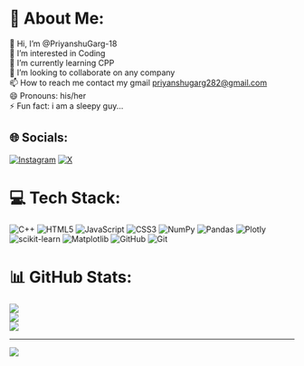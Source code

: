 # 💫 About Me:
👋 Hi, I’m @PriyanshuGarg-18<br>👀 I’m interested in Coding<br>🌱 I’m currently learning CPP<br>💞️ I’m looking to collaborate on any company<br>📫 How to reach me contact my gmail priyanshugarg282@gmail.com<br>😄 Pronouns: his/her<br>⚡ Fun fact: i am a sleepy guy...


## 🌐 Socials:
[![Instagram](https://img.shields.io/badge/Instagram-%23E4405F.svg?logo=Instagram&logoColor=white)](https://instagram.com/priyanshugarg254) [![X](https://img.shields.io/badge/X-black.svg?logo=X&logoColor=white)](https://x.com/@Priyans02460640) 

# 💻 Tech Stack:
![C++](https://img.shields.io/badge/c++-%2300599C.svg?style=for-the-badge&logo=c%2B%2B&logoColor=white) ![HTML5](https://img.shields.io/badge/html5-%23E34F26.svg?style=for-the-badge&logo=html5&logoColor=white) ![JavaScript](https://img.shields.io/badge/javascript-%23323330.svg?style=for-the-badge&logo=javascript&logoColor=%23F7DF1E) ![CSS3](https://img.shields.io/badge/css3-%231572B6.svg?style=for-the-badge&logo=css3&logoColor=white) ![NumPy](https://img.shields.io/badge/numpy-%23013243.svg?style=for-the-badge&logo=numpy&logoColor=white) ![Pandas](https://img.shields.io/badge/pandas-%23150458.svg?style=for-the-badge&logo=pandas&logoColor=white) ![Plotly](https://img.shields.io/badge/Plotly-%233F4F75.svg?style=for-the-badge&logo=plotly&logoColor=white) ![scikit-learn](https://img.shields.io/badge/scikit--learn-%23F7931E.svg?style=for-the-badge&logo=scikit-learn&logoColor=white) ![Matplotlib](https://img.shields.io/badge/Matplotlib-%23ffffff.svg?style=for-the-badge&logo=Matplotlib&logoColor=black) ![GitHub](https://img.shields.io/badge/github-%23121011.svg?style=for-the-badge&logo=github&logoColor=white) ![Git](https://img.shields.io/badge/git-%23F05033.svg?style=for-the-badge&logo=git&logoColor=white)
# 📊 GitHub Stats:
![](https://github-readme-stats.vercel.app/api?username=PriyanshuGarg-18&theme=dark&hide_border=false&include_all_commits=false&count_private=false)<br/>
![](https://nirzak-streak-stats.vercel.app/?user=PriyanshuGarg-18&theme=dark&hide_border=false)<br/>
![](https://github-readme-stats.vercel.app/api/top-langs/?username=PriyanshuGarg-18&theme=dark&hide_border=false&include_all_commits=false&count_private=false&layout=compact)

---
[![](https://visitcount.itsvg.in/api?id=PriyanshuGarg-18&icon=0&color=0)](https://visitcount.itsvg.in)

<!-- Proudly created with GPRM ( https://gprm.itsvg.in ) -->
